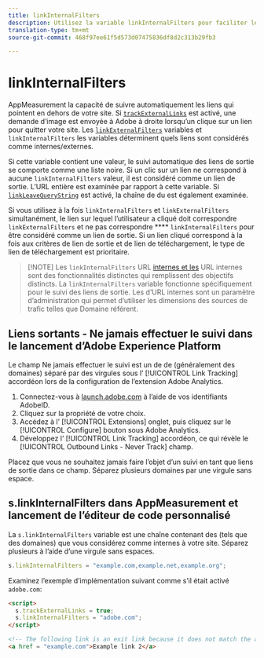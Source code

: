 ```yaml
---
title: linkInternalFilters
description: Utilisez la variable linkInternalFilters pour faciliter le suivi automatique des liens de sortie.
translation-type: tm+mt
source-git-commit: 468f97ee61f5d573d07475836df8d2c313b29fb3

---
```



# linkInternalFilters

AppMeasurement  la capacité de suivre automatiquement les liens qui pointent en dehors de votre site. Si [`trackExternalLinks`](trackexternallinks.md) est activé, une demande d’image est envoyée à Adobe à droite lorsqu’un clique sur un lien pour quitter votre site. Les [`linkExternalFilters`](linkexternalfilters.md) variables et `linkInternalFilters` les variables déterminent quels liens sont considérés comme internes/externes.

Si cette variable contient une valeur, le suivi automatique des liens de sortie se comporte comme une liste noire. Si un clic sur un lien ne correspond à aucune `linkInternalFilters` valeur, il est considéré comme un lien de sortie. L’URL entière est examinée par rapport à cette variable. Si [`linkLeaveQueryString`](linkleavequerystring.md) est activé, la chaîne de  du est également examinée.

Si vous utilisez à la fois `linkInternalFilters` et `linkExternalFilters` simultanément, le lien sur lequel l’utilisateur a cliqué doit correspondre `linkExternalFilters` et ne pas correspondre **** `linkInternalFilters` pour être considéré comme un lien de sortie. Si un lien cliqué correspond à la fois aux critères de lien de sortie et de lien de téléchargement, le type de lien de téléchargement est prioritaire.

> [!NOTE] Les `linkInternalFilters` URL [internes et les](/help/admin/admin/internal-url-filter-admin.md) URL internes sont des fonctionnalités distinctes qui remplissent des objectifs distincts. La `linkInternalFilters` variable fonctionne spécifiquement pour le suivi des liens de sortie. Les  d’URL internes sont un paramètre d’administration qui permet d’utiliser les dimensions des sources de trafic telles que Domaine référent.

## Liens sortants - Ne jamais effectuer le suivi dans le lancement d’Adobe Experience Platform

Le champ Ne jamais effectuer le suivi est un de  de (généralement des domaines) séparé par des virgules sous l’ [!UICONTROL Link Tracking] accordéon lors de la configuration de l’extension Adobe Analytics.

1. Connectez-vous à [launch.adobe.com](https://launch.adobe.com) à l’aide de vos identifiants AdobeID.
2. Cliquez sur la propriété de votre choix.
3. Accédez à l’ [!UICONTROL Extensions] onglet, puis cliquez sur le [!UICONTROL Configure] bouton sous Adobe Analytics.
4. Développez l’ [!UICONTROL Link Tracking] accordéon, ce qui révèle le [!UICONTROL Outbound Links - Never Track] champ.

Placez  que vous ne souhaitez jamais faire l’objet d’un suivi en tant que liens de sortie dans ce champ. Séparez plusieurs domaines par une virgule sans espace.

## s.linkInternalFilters dans AppMeasurement et lancement de l’éditeur de code personnalisé

La `s.linkInternalFilters` variable est une chaîne contenant des  (tels que des domaines) que vous considérez comme internes à votre site. Séparez plusieurs à l’aide d’une virgule sans espaces.

```js
s.linkInternalFilters = "example.com,example.net,example.org";
```

Examinez l’exemple d’implémentation suivant comme s’il était activé `adobe.com`:

```html
<script>
  s.trackExternalLinks = true;
  s.linkInternalFilters = "adobe.com";
</script>

<!-- The following link is an exit link because it does not match the anything under linkInternalFilters -->
<a href = "example.com">Example link 2</a>
```
